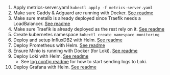1. Apply metrics-server.yaml `kubectl apply -f metrics-server.yaml`
1. Make sure Caddy & Adguard are running with Docker. [See readme](../../docker/ingress-local+adguard/README.md)
1. Make sure metallb is already deployed since Traefik needs a LoadBalancer. [See readme](../metallb/README.md)
1. Make sure Traefik is already deployed as the rest rely on it. [See readme](../traefik/README.md)
1. Create kubernetes namespace `kubectl create namespace monitoring`
1. Deploy and setup InfluxDB2 with Helm. [See readme](./influxdb2/README.md)
1. Deploy Prometheus with Helm. [See readme](./prometheus/README.md)
1. Ensure Minio is running with Docker (for Loki). [See readme](../../docker/minio/README.md)
1. Deploy Loki with Helm. [See readme](./loki/README.md)
    - See [log config readme](../../log-config/README.md) for how to start sending logs to Loki.
1. Deploy Grafana with Helm. [See readme](./grafana/README.md)